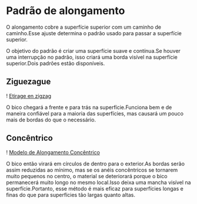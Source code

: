 Padrão de alongamento
====
O alongamento cobre a superfície superior com um caminho de caminho.Esse ajuste determina o padrão usado para passar a superfície superior.

O objetivo do padrão é criar uma superfície suave e contínua.Se houver uma interrupção no padrão, isso criará uma borda visível na superfície superior.Dois padrões estão disponíveis.

Ziguezague
----
! [Etirage en zigzag](../../../artigos/imagens/ferroing_enabled_enabled.png)

O bico chegará a frente e para trás na superfície.Funciona bem e de maneira confiável para a maioria das superfícies, mas causará um pouco mais de bordas do que o necessário.

Concêntrico
----
! [Modelo de Alongamento Concêntrico](../../../Artigos/Images/Ironing_pattern.png)

O bico então virará em círculos de dentro para o exterior.As bordas serão assim reduzidas ao mínimo, mas se os anéis concêntricos se tornarem muito pequenos no centro, o material se deteriorará porque o bico permanecerá muito longo no mesmo local.Isso deixa uma mancha visível na superfície.Portanto, esse método é mais eficaz para superfícies longas e finas do que para superfícies tão largas quanto altas.